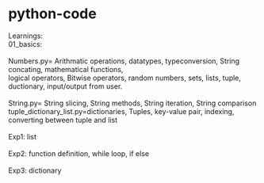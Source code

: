 # python-code
Learnings:<br/>
01_basics:<br/>
<br/>
Numbers.py= Arithmatic operations, datatypes, typeconversion, String concating, mathematical functions,<br/> 
logical operators, Bitwise operators, random numbers, sets, lists, tuple, ductionary, input/output from user.<br/>
<br/>
String.py= String slicing, String methods, String iteration, String comparison<br/>
tuple_dictionary_list.py=dictionaries, Tuples, key-value pair, indexing, converting between tuple and list<br/>
<br/>
Exp1: list<br/>
<br/>
Exp2: function definition, while loop, if else<br/>
<br/>
Exp3: dictionary<br/>